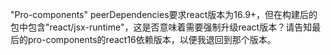 "Pro-components" peerDependencies要求react版本为16.9+，但在构建后的包中包含"react/jsx-runtime"，这是否意味着需要强制升级react版本？请告知最后的pro-components的react16依赖版本，以便我退回到那个版本。
